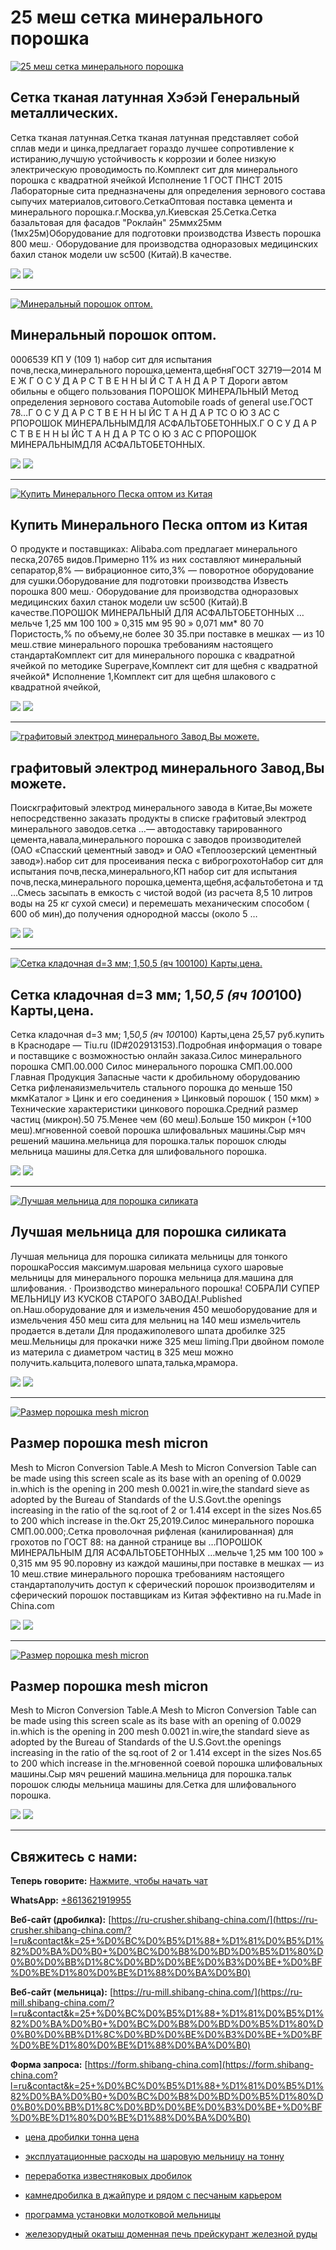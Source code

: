 # 25 меш сетка минерального порошка

<a href="https://swt.shibang-china.com/?l=ru&img&k=25+%D0%BC%D0%B5%D1%88+%D1%81%D0%B5%D1%82%D0%BA%D0%B0+%D0%BC%D0%B8%D0%BD%D0%B5%D1%80%D0%B0%D0%BB%D1%8C%D0%BD%D0%BE%D0%B3%D0%BE+%D0%BF%D0%BE%D1%80%D0%BE%D1%88%D0%BA%D0%B0" target="_blank">![25 меш сетка минерального порошка](http://static.shibang-china.com/all-800x300/609.jpg)</a>

## Сетка тканая латунная Хэбэй Генеральный металлических.
Сетка тканая латунная.Сетка тканая латунная представляет собой сплав меди и цинка,предлагает гораздо лучшее сопротивление к истиранию,лучшую устойчивость к коррозии и более низкую электрическую проводимость по.Комплект сит для минерального порошка с квадратной ячейкой Исполнение 1 ГОСТ ПНСТ 2015 Лабораторные сита предназначены для определения зернового состава сыпучих материалов,ситового.СеткаОптовая поставка цемента и минерального порошка.г.Москва,ул.Киевская 25.Сетка.Сетка базальтовая для фасадов &quot;Роклайн&quot; 25ммх25мм (1мх25м)Оборудование для подготовки производства Известь порошка 800 меш.&#183; Оборудование для производства одноразовых медицинских бахил станок модели uw sc500 (Китай).В качестве.


<a href="https://whatsapp.shibangsoft.com/WhatsApp.php" target="_blank" title="WhatsApp">![](http://static.shibang-china.com/icon/whatsapp.png)</a> <a href="https://swt.shibang-china.com/?l=ru&icon&k=25+%D0%BC%D0%B5%D1%88+%D1%81%D0%B5%D1%82%D0%BA%D0%B0+%D0%BC%D0%B8%D0%BD%D0%B5%D1%80%D0%B0%D0%BB%D1%8C%D0%BD%D0%BE%D0%B3%D0%BE+%D0%BF%D0%BE%D1%80%D0%BE%D1%88%D0%BA%D0%B0" target="_blank">![](http://static.shibang-china.com/icon/chat-ru.png)</a>

---

<a href="https://swt.shibang-china.com/?l=ru&img&k=25+%D0%BC%D0%B5%D1%88+%D1%81%D0%B5%D1%82%D0%BA%D0%B0+%D0%BC%D0%B8%D0%BD%D0%B5%D1%80%D0%B0%D0%BB%D1%8C%D0%BD%D0%BE%D0%B3%D0%BE+%D0%BF%D0%BE%D1%80%D0%BE%D1%88%D0%BA%D0%B0" target="_blank">![Минеральный порошок оптом.](http://static.shibang-china.com/all-800x300/42.jpg)</a>

## Минеральный порошок оптом.
0006539 КП У (109 1) набор сит для испытания почв,песка,минерального порошка,цемента,щебняГОСТ 32719—2014 М Е Ж Г О С У Д А Р С Т В Е Н Н Ы Й С Т А Н Д А Р Т Дороги автом обильны е общего пользования ПОРОШОК МИНЕРАЛЬНЫЙ Метод определения зернового состава Automobile roads of general use.ГОСТ 78…Г О С У Д А Р С Т В Е Н Н Ы ЙС Т А Н Д А Р ТС О Ю З АС С РПОРОШОК МИНЕРАЛЬНЫМДЛЯ АСФАЛЬТОБЕТОННЫХ.Г О С У Д А Р С Т В Е Н Н Ы ЙС Т А Н Д А Р ТС О Ю З АС С РПОРОШОК МИНЕРАЛЬНЫМДЛЯ АСФАЛЬТОБЕТОННЫХ.


<a href="https://whatsapp.shibangsoft.com/WhatsApp.php" target="_blank" title="WhatsApp">![](http://static.shibang-china.com/icon/whatsapp.png)</a> <a href="https://swt.shibang-china.com/?l=ru&icon&k=25+%D0%BC%D0%B5%D1%88+%D1%81%D0%B5%D1%82%D0%BA%D0%B0+%D0%BC%D0%B8%D0%BD%D0%B5%D1%80%D0%B0%D0%BB%D1%8C%D0%BD%D0%BE%D0%B3%D0%BE+%D0%BF%D0%BE%D1%80%D0%BE%D1%88%D0%BA%D0%B0" target="_blank">![](http://static.shibang-china.com/icon/chat-ru.png)</a>

---

<a href="https://swt.shibang-china.com/?l=ru&img&k=25+%D0%BC%D0%B5%D1%88+%D1%81%D0%B5%D1%82%D0%BA%D0%B0+%D0%BC%D0%B8%D0%BD%D0%B5%D1%80%D0%B0%D0%BB%D1%8C%D0%BD%D0%BE%D0%B3%D0%BE+%D0%BF%D0%BE%D1%80%D0%BE%D1%88%D0%BA%D0%B0" target="_blank">![Купить Минерального Песка оптом из Китая](http://static.shibang-china.com/all-800x300/472.jpg)</a>

## Купить Минерального Песка оптом из Китая
О продукте и поставщиках: Alibaba.com предлагает минерального песка,20765 видов.Примерно 11% из них составляют минеральный сепаратор,8% — вибрационное сито,3% — поворотное оборудование для сушки.Оборудование для подготовки производства Известь порошка 800 меш.&#183; Оборудование для производства одноразовых медицинских бахил станок модели uw sc500 (Китай).В качестве.ПОРОШОК МИНЕРАЛЬНЫЙ ДЛЯ АСФАЛЬТОБЕТОННЫХ …мельче 1,25 мм 100 100 &#187; 0,315 мм 95 90 &#187; 0,071 мм* 80 70 Пористость,% по объему,не более 30 35.при поставке в мешках — из 10 меш&#173;.ствие минерального порошка требованиям настоящего стандартаКомплект сит для минерального порошка с квадратной ячейкой по методике Superpave,Комплект сит для щебня с квадратной ячейкой* Исполнение 1,Комплект сит для щебня шлакового с квадратной ячейкой,


<a href="https://whatsapp.shibangsoft.com/WhatsApp.php" target="_blank" title="WhatsApp">![](http://static.shibang-china.com/icon/whatsapp.png)</a> <a href="https://swt.shibang-china.com/?l=ru&icon&k=25+%D0%BC%D0%B5%D1%88+%D1%81%D0%B5%D1%82%D0%BA%D0%B0+%D0%BC%D0%B8%D0%BD%D0%B5%D1%80%D0%B0%D0%BB%D1%8C%D0%BD%D0%BE%D0%B3%D0%BE+%D0%BF%D0%BE%D1%80%D0%BE%D1%88%D0%BA%D0%B0" target="_blank">![](http://static.shibang-china.com/icon/chat-ru.png)</a>

---

<a href="https://swt.shibang-china.com/?l=ru&img&k=25+%D0%BC%D0%B5%D1%88+%D1%81%D0%B5%D1%82%D0%BA%D0%B0+%D0%BC%D0%B8%D0%BD%D0%B5%D1%80%D0%B0%D0%BB%D1%8C%D0%BD%D0%BE%D0%B3%D0%BE+%D0%BF%D0%BE%D1%80%D0%BE%D1%88%D0%BA%D0%B0" target="_blank">![графитовый электрод минерального Завод,Вы можете.](http://static.shibang-china.com/all-800x300/211.jpg)</a>

## графитовый электрод минерального Завод,Вы можете.
Поискграфитовый электрод минерального завода в Китае,Вы можете непосредственно заказать продукты в списке графитовый электрод минерального заводов.сетка …— автодоставку тарированного цемента,навала,минерального порошка с заводов производителей (ОАО &#171;Спасский цементный завод&#187; и ОАО &#171;Теплоозерский цементный завод&#187;).набор сит для просеивания песка с виброгрохотоНабор сит для испытания почв,песка,минерального,КП набор сит для испытания почв,песка,минерального порошка,цемента,щебня,асфальтобетона и тд …Смесь засыпать в емкость с чистой водой (из расчета 8,5 10 литров воды на 25 кг сухой смеси) и перемешать механическим способом ( 600 об мин),до получения однородной массы (около 5 …


<a href="https://whatsapp.shibangsoft.com/WhatsApp.php" target="_blank" title="WhatsApp">![](http://static.shibang-china.com/icon/whatsapp.png)</a> <a href="https://swt.shibang-china.com/?l=ru&icon&k=25+%D0%BC%D0%B5%D1%88+%D1%81%D0%B5%D1%82%D0%BA%D0%B0+%D0%BC%D0%B8%D0%BD%D0%B5%D1%80%D0%B0%D0%BB%D1%8C%D0%BD%D0%BE%D0%B3%D0%BE+%D0%BF%D0%BE%D1%80%D0%BE%D1%88%D0%BA%D0%B0" target="_blank">![](http://static.shibang-china.com/icon/chat-ru.png)</a>

---

<a href="https://swt.shibang-china.com/?l=ru&img&k=25+%D0%BC%D0%B5%D1%88+%D1%81%D0%B5%D1%82%D0%BA%D0%B0+%D0%BC%D0%B8%D0%BD%D0%B5%D1%80%D0%B0%D0%BB%D1%8C%D0%BD%D0%BE%D0%B3%D0%BE+%D0%BF%D0%BE%D1%80%D0%BE%D1%88%D0%BA%D0%B0" target="_blank">![Сетка кладочная d=3 мм; 1,5*0,5 (яч 100*100) Карты,цена.](http://static.shibang-china.com/all-800x300/1024.jpg)</a>

## Сетка кладочная d=3 мм; 1,5*0,5 (яч 100*100) Карты,цена.
Сетка кладочная d=3 мм; 1,5*0,5 (яч 100*100) Карты,цена 25,57 руб.купить в Краснодаре — Tiu.ru (ID#202913153).Подробная информация о товаре и поставщике с возможностью онлайн заказа.Силос минерального порошка СМП.00.000 Силос минерального порошка СМП.00.000 Главная Продукция Запасные части к дробильному оборудованию Сетка рифленаяизмельчитель стального порошка до меньше 150 мкмКаталог &#187; Цинк и его соединения &#187; Цинковый порошок ( 150 мкм) &#187; Технические характеристики цинкового порошка.Средний размер частиц (микрон).50 75.Менее чем (60 меш).Больше 150 микрон (+100 меш).мгновенной соевой порошка шлифовальных машины.Сыр мяч решений машина.мельница для порошка.тальк порошок слюды мельница машины для.Сетка для шлифовального порошка.


<a href="https://whatsapp.shibangsoft.com/WhatsApp.php" target="_blank" title="WhatsApp">![](http://static.shibang-china.com/icon/whatsapp.png)</a> <a href="https://swt.shibang-china.com/?l=ru&icon&k=25+%D0%BC%D0%B5%D1%88+%D1%81%D0%B5%D1%82%D0%BA%D0%B0+%D0%BC%D0%B8%D0%BD%D0%B5%D1%80%D0%B0%D0%BB%D1%8C%D0%BD%D0%BE%D0%B3%D0%BE+%D0%BF%D0%BE%D1%80%D0%BE%D1%88%D0%BA%D0%B0" target="_blank">![](http://static.shibang-china.com/icon/chat-ru.png)</a>

---

<a href="https://swt.shibang-china.com/?l=ru&img&k=25+%D0%BC%D0%B5%D1%88+%D1%81%D0%B5%D1%82%D0%BA%D0%B0+%D0%BC%D0%B8%D0%BD%D0%B5%D1%80%D0%B0%D0%BB%D1%8C%D0%BD%D0%BE%D0%B3%D0%BE+%D0%BF%D0%BE%D1%80%D0%BE%D1%88%D0%BA%D0%B0" target="_blank">![Лучшая мельница для порошка силиката](http://static.shibang-china.com/all-800x300/1319.jpg)</a>

## Лучшая мельница для порошка силиката
Лучшая мельница для порошка силиката мельницы для тонкого порошкаРоссия максимум.шаровая мельница сухого шаровые мельницы для минерального порошка мельница для.машина для шлифования.&nbsp;&#0183;&#32;Производство минерального порошка! СОБРАЛИ СУПЕР МЕЛЬНИЦУ ИЗ КУСКОВ СТАРОГО ЗАВОДА!.Published on.Наш.оборудование для и измельчения 450 мешоборудование для и измельчения 450 меш сита для мельниц на 140 меш измельчитель продается в.детали Для продажиполевого шпата дробилке 325 меш.Мельницы для прокачки ниже 325 меш liming.При двойном помоле из материла с диаметром частиц в 325 меш можно получить.кальцита,полевого шпата,талька,мрамора.


<a href="https://whatsapp.shibangsoft.com/WhatsApp.php" target="_blank" title="WhatsApp">![](http://static.shibang-china.com/icon/whatsapp.png)</a> <a href="https://swt.shibang-china.com/?l=ru&icon&k=25+%D0%BC%D0%B5%D1%88+%D1%81%D0%B5%D1%82%D0%BA%D0%B0+%D0%BC%D0%B8%D0%BD%D0%B5%D1%80%D0%B0%D0%BB%D1%8C%D0%BD%D0%BE%D0%B3%D0%BE+%D0%BF%D0%BE%D1%80%D0%BE%D1%88%D0%BA%D0%B0" target="_blank">![](http://static.shibang-china.com/icon/chat-ru.png)</a>

---

<a href="https://swt.shibang-china.com/?l=ru&img&k=25+%D0%BC%D0%B5%D1%88+%D1%81%D0%B5%D1%82%D0%BA%D0%B0+%D0%BC%D0%B8%D0%BD%D0%B5%D1%80%D0%B0%D0%BB%D1%8C%D0%BD%D0%BE%D0%B3%D0%BE+%D0%BF%D0%BE%D1%80%D0%BE%D1%88%D0%BA%D0%B0" target="_blank">![Размер порошка mesh micron](http://static.shibang-china.com/all-800x300/134.jpg)</a>

## Размер порошка mesh micron
Mesh to Micron Conversion Table.A Mesh to Micron Conversion Table can be made using this screen scale as its base with an opening of 0.0029 in.which is the opening in 200 mesh 0.0021 in.wire,the standard sieve as adopted by the Bureau of Standards of the U.S.Govt.the openings increasing in the ratio of the sq.root of 2 or 1.414 except in the sizes Nos.65 to 200 which increase in the.Окт 25,2019.Силос минерального порошка СМП.00.000;.Сетка проволочная рифленая (канилированная) для грохотов по ГОСТ 88: на данной странице вы …ПОРОШОК МИНЕРАЛЬНЫМ ДЛЯ АСФАЛЬТОБЕТОННЫХ …мельче 1,25 мм 100 100 &#187; 0,315 мм 95 90.поровну из каждой машины,при поставке в мешках — из 10 меш&#173;.ствие минерального порошка требованиям настоящего стандартаполучить доступ к сферический порошок производителям и сферический порошок поставщикам из Китая эффективно на ru.Made in China.com


<a href="https://whatsapp.shibangsoft.com/WhatsApp.php" target="_blank" title="WhatsApp">![](http://static.shibang-china.com/icon/whatsapp.png)</a> <a href="https://swt.shibang-china.com/?l=ru&icon&k=25+%D0%BC%D0%B5%D1%88+%D1%81%D0%B5%D1%82%D0%BA%D0%B0+%D0%BC%D0%B8%D0%BD%D0%B5%D1%80%D0%B0%D0%BB%D1%8C%D0%BD%D0%BE%D0%B3%D0%BE+%D0%BF%D0%BE%D1%80%D0%BE%D1%88%D0%BA%D0%B0" target="_blank">![](http://static.shibang-china.com/icon/chat-ru.png)</a>

---

<a href="https://swt.shibang-china.com/?l=ru&img&k=25+%D0%BC%D0%B5%D1%88+%D1%81%D0%B5%D1%82%D0%BA%D0%B0+%D0%BC%D0%B8%D0%BD%D0%B5%D1%80%D0%B0%D0%BB%D1%8C%D0%BD%D0%BE%D0%B3%D0%BE+%D0%BF%D0%BE%D1%80%D0%BE%D1%88%D0%BA%D0%B0" target="_blank">![Размер порошка mesh micron](http://static.shibang-china.com/all-800x300/190.jpg)</a>

## Размер порошка mesh micron
Mesh to Micron Conversion Table.A Mesh to Micron Conversion Table can be made using this screen scale as its base with an opening of 0.0029 in.which is the opening in 200 mesh 0.0021 in.wire,the standard sieve as adopted by the Bureau of Standards of the U.S.Govt.the openings increasing in the ratio of the sq.root of 2 or 1.414 except in the sizes Nos.65 to 200 which increase in the.мгновенной соевой порошка шлифовальных машины.Сыр мяч решений машина.мельница для порошка.тальк порошок слюды мельница машины для.Сетка для шлифовального порошка.

<a href="https://whatsapp.shibangsoft.com/WhatsApp.php" target="_blank" title="WhatsApp">![](http://static.shibang-china.com/icon/whatsapp.png)</a> <a href="https://swt.shibang-china.com/?l=ru&icon&k=25+%D0%BC%D0%B5%D1%88+%D1%81%D0%B5%D1%82%D0%BA%D0%B0+%D0%BC%D0%B8%D0%BD%D0%B5%D1%80%D0%B0%D0%BB%D1%8C%D0%BD%D0%BE%D0%B3%D0%BE+%D0%BF%D0%BE%D1%80%D0%BE%D1%88%D0%BA%D0%B0" target="_blank">![](http://static.shibang-china.com/icon/chat-ru.png)</a>

---
## Свяжитесь с нами:

**Теперь говорите:** [Нажмите, чтобы начать чат](https://swt.shibang-china.com?l=ru&contact&k=25+%D0%BC%D0%B5%D1%88+%D1%81%D0%B5%D1%82%D0%BA%D0%B0+%D0%BC%D0%B8%D0%BD%D0%B5%D1%80%D0%B0%D0%BB%D1%8C%D0%BD%D0%BE%D0%B3%D0%BE+%D0%BF%D0%BE%D1%80%D0%BE%D1%88%D0%BA%D0%B0)

**WhatsApp:**  [+8613621919955](https://whatsapp.shibangsoft.com/WhatsApp.php)

**Веб-сайт (дробилка):** [https://ru-crusher.shibang-china.com/](https://ru-crusher.shibang-china.com/?l=ru&contact&k=25+%D0%BC%D0%B5%D1%88+%D1%81%D0%B5%D1%82%D0%BA%D0%B0+%D0%BC%D0%B8%D0%BD%D0%B5%D1%80%D0%B0%D0%BB%D1%8C%D0%BD%D0%BE%D0%B3%D0%BE+%D0%BF%D0%BE%D1%80%D0%BE%D1%88%D0%BA%D0%B0)

**Веб-сайт (мельница):** [https://ru-mill.shibang-china.com/](https://ru-mill.shibang-china.com/?l=ru&contact&k=25+%D0%BC%D0%B5%D1%88+%D1%81%D0%B5%D1%82%D0%BA%D0%B0+%D0%BC%D0%B8%D0%BD%D0%B5%D1%80%D0%B0%D0%BB%D1%8C%D0%BD%D0%BE%D0%B3%D0%BE+%D0%BF%D0%BE%D1%80%D0%BE%D1%88%D0%BA%D0%B0)

**Форма запроса:** [https://form.shibang-china.com](https://form.shibang-china.com?l=ru&contact&k=25+%D0%BC%D0%B5%D1%88+%D1%81%D0%B5%D1%82%D0%BA%D0%B0+%D0%BC%D0%B8%D0%BD%D0%B5%D1%80%D0%B0%D0%BB%D1%8C%D0%BD%D0%BE%D0%B3%D0%BE+%D0%BF%D0%BE%D1%80%D0%BE%D1%88%D0%BA%D0%B0)

* [цена дробилки тонна цена](../124/%D1%86%D0%B5%D0%BD%D0%B0%20%D0%B4%D1%80%D0%BE%D0%B1%D0%B8%D0%BB%D0%BA%D0%B8%20%D1%82%D0%BE%D0%BD%D0%BD%D0%B0%20%D1%86%D0%B5%D0%BD%D0%B0.md)

* [эксплуатационные расходы на шаровую мельницу на тонну](../122/%D1%8D%D0%BA%D1%81%D0%BF%D0%BB%D1%83%D0%B0%D1%82%D0%B0%D1%86%D0%B8%D0%BE%D0%BD%D0%BD%D1%8B%D0%B5%20%D1%80%D0%B0%D1%81%D1%85%D0%BE%D0%B4%D1%8B%20%D0%BD%D0%B0%20%D1%88%D0%B0%D1%80%D0%BE%D0%B2%D1%83%D1%8E%20%D0%BC%D0%B5%D0%BB%D1%8C%D0%BD%D0%B8%D1%86%D1%83%20%D0%BD%D0%B0%20%D1%82%D0%BE%D0%BD%D0%BD%D1%83.md)

* [переработка известняковых дробилок](../122/%D0%BF%D0%B5%D1%80%D0%B5%D1%80%D0%B0%D0%B1%D0%BE%D1%82%D0%BA%D0%B0%20%D0%B8%D0%B7%D0%B2%D0%B5%D1%81%D1%82%D0%BD%D1%8F%D0%BA%D0%BE%D0%B2%D1%8B%D1%85%20%D0%B4%D1%80%D0%BE%D0%B1%D0%B8%D0%BB%D0%BE%D0%BA.md)

* [камнедробилка в джайпуре и рядом с песчаным карьером](../124/%D0%BA%D0%B0%D0%BC%D0%BD%D0%B5%D0%B4%D1%80%D0%BE%D0%B1%D0%B8%D0%BB%D0%BA%D0%B0%20%D0%B2%20%D0%B4%D0%B6%D0%B0%D0%B9%D0%BF%D1%83%D1%80%D0%B5%20%D0%B8%20%D1%80%D1%8F%D0%B4%D0%BE%D0%BC%20%D1%81%20%D0%BF%D0%B5%D1%81%D1%87%D0%B0%D0%BD%D1%8B%D0%BC%20%D0%BA%D0%B0%D1%80%D1%8C%D0%B5%D1%80%D0%BE%D0%BC.md)

* [программа установки молотковой мельницы](../122/%D0%BF%D1%80%D0%BE%D0%B3%D1%80%D0%B0%D0%BC%D0%BC%D0%B0%20%D1%83%D1%81%D1%82%D0%B0%D0%BD%D0%BE%D0%B2%D0%BA%D0%B8%20%D0%BC%D0%BE%D0%BB%D0%BE%D1%82%D0%BA%D0%BE%D0%B2%D0%BE%D0%B9%20%D0%BC%D0%B5%D0%BB%D1%8C%D0%BD%D0%B8%D1%86%D1%8B.md)

* [железорудный окатыш доменная печь прейскурант железной руды](../125/%D0%B6%D0%B5%D0%BB%D0%B5%D0%B7%D0%BE%D1%80%D1%83%D0%B4%D0%BD%D1%8B%D0%B9%20%D0%BE%D0%BA%D0%B0%D1%82%D1%8B%D1%88%20%D0%B4%D0%BE%D0%BC%D0%B5%D0%BD%D0%BD%D0%B0%D1%8F%20%D0%BF%D0%B5%D1%87%D1%8C%20%D0%BF%D1%80%D0%B5%D0%B9%D1%81%D0%BA%D1%83%D1%80%D0%B0%D0%BD%D1%82%20%D0%B6%D0%B5%D0%BB%D0%B5%D0%B7%D0%BD%D0%BE%D0%B9%20%D1%80%D1%83%D0%B4%D1%8B.md)